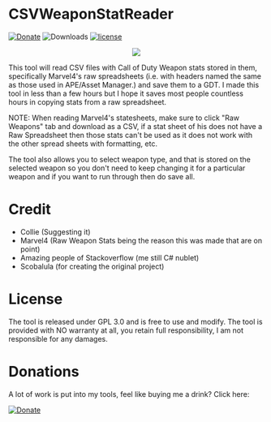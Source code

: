 # CSVWeaponStatReader

[![Donate](https://img.shields.io/badge/Donate-PayPal-yellowgreen.svg)](https://www.paypal.me/scobalula) ![Downloads](https://img.shields.io/github/downloads/Scobalula/CSVWeaponStatReader/total.svg) [![license](https://img.shields.io/github/license/Scobalula/CSVWeaponStatReader.svg)]()

<div style="text-align:center"><img src ="https://i.imgur.com/egtdqDo.png"/></div>

This tool will read CSV files with Call of Duty Weapon stats stored in them, specifically Marvel4's raw spreadsheets (i.e. with headers named the same as those used in APE/Asset Manager.) and save them to a GDT. I made this tool in less than a few hours but I hope it saves most people countless hours in copying stats from a raw spreadsheet.

NOTE: When reading Marvel4's statesheets, make sure to click "Raw Weapons" tab and download as a CSV, if a stat sheet of his does not have a Raw Spreadsheet then those stats can't be used as it does not work with the other spread sheets with formatting, etc.

The tool also allows you to select weapon type, and that is stored on the selected weapon so you don't need to keep changing it for a particular weapon and if you want to run through then do save all.

# Credit

* Collie (Suggesting it)
* Marvel4 (Raw Weapon Stats being the reason this was made that are on point)
* Amazing people of Stackoverflow (me still C# nublet)
* Scobalula (for creating the original project)

# License

The tool is released under GPL 3.0 and is free to use and modify. The tool is provided with NO warranty at all, you retain full responsibility, I am not responsible for any damages.

# Donations

A lot of work is put into my tools, feel like buying me a drink? Click here:

[![Donate](https://img.shields.io/badge/Donate-PayPal-yellowgreen.svg)](https://www.paypal.me/scobalula) 
